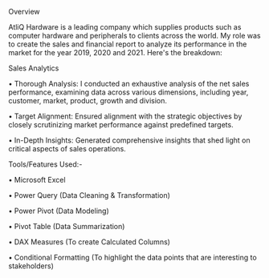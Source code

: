 Overview

AtliQ Hardware is a leading company which supplies products such as computer hardware and peripherals to clients across the world. My role was to create the sales and financial report to analyze its performance in the market for the year 2019, 2020 and 2021. Here's the breakdown:

Sales Analytics

• Thorough Analysis: I conducted an exhaustive analysis of the net sales performance, examining data across various dimensions, including year, customer, market, product, growth and division.

• Target Alignment: Ensured alignment with the strategic objectives by closely scrutinizing market performance against predefined targets.

• In-Depth Insights: Generated comprehensive insights that shed light on critical aspects of sales operations.

Tools/Features Used:-

• Microsoft Excel

• Power Query (Data Cleaning & Transformation)

• Power Pivot (Data Modeling)

• Pivot Table (Data Summarization)

• DAX Measures (To create Calculated Columns)

• Conditional Formatting (To highlight the data points that are interesting to stakeholders)
